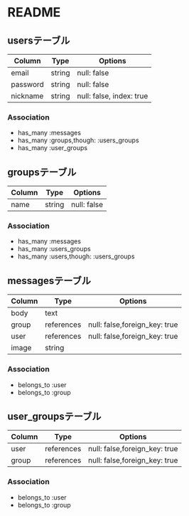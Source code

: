 # README
## usersテーブル
|Column|Type|Options|
|------|----|-------|
|email|string|null: false|
|password|string|null: false|
|nickname|string|null: false, index: true|
### Association
- has_many :messages
- has_many :groups,though: :users_groups
- has_many :user_groups

## groupsテーブル
|Column|Type|Options|
|------|----|-------|
|name|string|null: false|
### Association
- has_many :messages
- has_many :users_groups
- has_many :users,though: :users_groups

## messagesテーブル
|Column|Type|Options|
|------|----|-------|
|body|text||
|group|references|null: false,foreign_key: true|
|user|references|null: false,foreign_key: true|
|image|string||
### Association
- belongs_to :user
- belongs_to :group

## user_groupsテーブル
|Column|Type|Options|
|------|----|-------|
|user|references|null: false,foreign_key: true|
|group|references|null: false,foreign_key: true|
### Association
- belongs_to :user
- belongs_to :group
